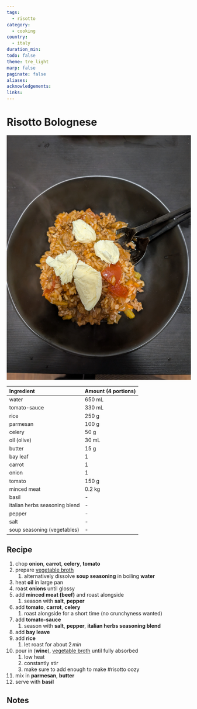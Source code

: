 ```yaml
---
tags:
  - risotto
category:
  - cooking
country:
  - italy
duration_min: 
todo: false
theme: tre_light
marp: false
paginate: false
aliases: 
acknowledgements: 
links:
---
```


# Risotto Bolognese

![300](../gfx/PXL_20250612_085253379.jpg)

|Ingredient|Amount (4 portions)|
| :- | :- |
|water|650 mL|
|tomato-sauce|330 mL|
|rice|250 g|
|parmesan|100 g|
|celery|50 g|
|oil (olive)|30 mL|
|butter|15 g|
|bay leaf|1|
|carrot|1|
|onion|1|
|tomato|150 g|
|minced meat|0.2 kg|
|basil|-|
|italian herbs seasoning blend|-|
|pepper|-|
|salt|-|
|soup seasoning (vegetables)|-|

## Recipe
1. chop **onion**, **carrot**, **celery**, **tomato**
2. prepare [vegetable broth](Soup_Vegetables.md)
	1. alternatively dissolve **soup seasoning** in boiling **water**
3. heat **oil** in large pan
4. roast **onions** until glossy
5. add **minced meat (beef)** and roast alongside
	1. season with **salt**, **pepper**
6. add **tomato**, **carrot**, **celery**
	1. roast alongside for a short time (no crunchyness wanted)
7. add **tomato-sauce**
	1. season with **salt**, **pepper**, **italian herbs seasoning blend**
8. add **bay leave**
8. add **rice**
	1. let roast for about $2\,min$
9. pour in (**wine**), [vegetable broth](Soup_Vegetables.md) until fully absorbed
	1. low heat
	2. constantly stir
	3. make sure to add enough to make #risotto oozy
10. mix in **parmesan**, **butter**
11. serve with **basil**

## Notes

